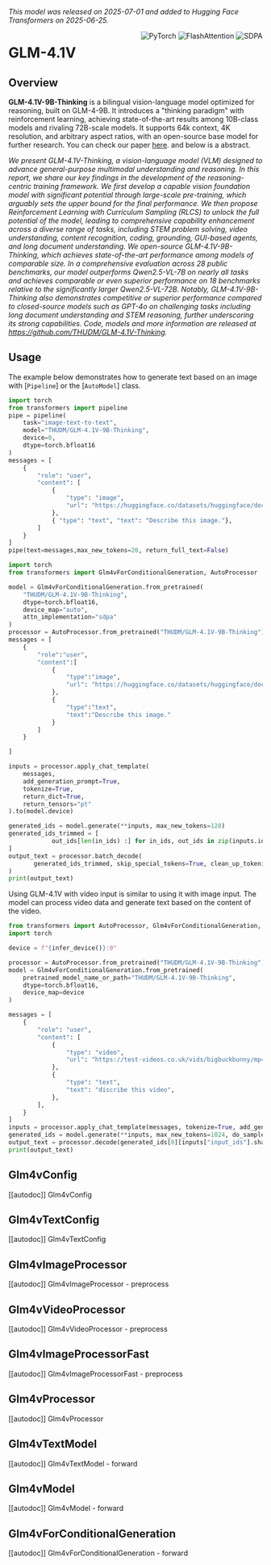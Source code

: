 <!--Copyright 2025 The ZhipuAI Inc. and The HuggingFace Inc. team. All rights reserved.

Licensed under the Apache License, Version 2.0 (the "License"); you may not use this file except in compliance with
the License. You may obtain a copy of the License at

http://www.apache.org/licenses/LICENSE-2.0

Unless required by applicable law or agreed to in writing, software distributed under the License is distributed on
an "AS IS" BASIS, WITHOUT WARRANTIES OR CONDITIONS OF ANY KIND, either express or implied. See the License for the
specific language governing permissions and limitations under the License.

⚠️ Note that this file is in Markdown but contain specific syntax for our doc-builder (similar to MDX) that may not be
rendered properly in your Markdown viewer.

-->
*This model was released on 2025-07-01 and added to Hugging Face Transformers on 2025-06-25.*

<div style="float: right;">
    <div class="flex flex-wrap space-x-1">
<img alt="PyTorch" src="https://img.shields.io/badge/PyTorch-DE3412?style=flat&logo=pytorch&logoColor=white">
<img alt="FlashAttention" src="https://img.shields.io/badge/%E2%9A%A1%EF%B8%8E%20FlashAttention-eae0c8?style=flat">
<img alt="SDPA" src="https://img.shields.io/badge/SDPA-DE3412?style=flat&logo=pytorch&logoColor=white">    </div>
</div>

# GLM-4.1V

## Overview

**GLM-4.1V-9B-Thinking** is a bilingual vision-language model optimized for reasoning, built on GLM-4-9B. It introduces
a "thinking paradigm" with reinforcement learning, achieving state-of-the-art results among 10B-class models and
rivaling 72B-scale models. It supports 64k context, 4K resolution, and arbitrary aspect ratios, with an open-source base
model for further research. You can check our paper [here](https://huggingface.co/papers/2507.01006). and below is a abstract.

*We present GLM-4.1V-Thinking, a vision-language model (VLM) designed to advance general-purpose multimodal understanding
and reasoning. In this report, we share our key findings in the development of the reasoning-centric training framework.
We first develop a capable vision foundation model with significant potential through large-scale pre-training, which
arguably sets the upper bound for the final performance. We then propose Reinforcement Learning with Curriculum
Sampling (RLCS) to unlock the full potential of the model, leading to comprehensive capability enhancement across a
diverse range of tasks, including STEM problem solving, video understanding, content recognition, coding, grounding,
GUI-based agents, and long document understanding. We open-source GLM-4.1V-9B-Thinking, which achieves state-of-the-art
performance among models of comparable size. In a comprehensive evaluation across 28 public benchmarks, our model
outperforms Qwen2.5-VL-7B on nearly all tasks and achieves comparable or even superior performance on 18 benchmarks
relative to the significantly larger Qwen2.5-VL-72B. Notably, GLM-4.1V-9B-Thinking also demonstrates competitive or
superior performance compared to closed-source models such as GPT-4o on challenging tasks including long document
understanding and STEM reasoning, further underscoring its strong capabilities. Code, models and more information
are released at https://github.com/THUDM/GLM-4.1V-Thinking.*

## Usage

The example below demonstrates how to generate text based on an image with [`Pipeline`] or the [`AutoModel`] class.

<hfoptions id="usage">
<hfoption id="Pipeline">

```py
import torch
from transformers import pipeline
pipe = pipeline(
    task="image-text-to-text",
    model="THUDM/GLM-4.1V-9B-Thinking",
    device=0,
    dtype=torch.bfloat16
)
messages = [
    {
        "role": "user",
        "content": [
            {
                "type": "image",
                "url": "https://huggingface.co/datasets/huggingface/documentation-images/resolve/main/pipeline-cat-chonk.jpeg",
            },
            { "type": "text", "text": "Describe this image."},
        ]
    }
]
pipe(text=messages,max_new_tokens=20, return_full_text=False)
```
</hfoption>
<hfoption id="AutoModel">

```py
import torch
from transformers import Glm4vForConditionalGeneration, AutoProcessor

model = Glm4vForConditionalGeneration.from_pretrained(
    "THUDM/GLM-4.1V-9B-Thinking",
    dtype=torch.bfloat16,
    device_map="auto",
    attn_implementation="sdpa"
)
processor = AutoProcessor.from_pretrained("THUDM/GLM-4.1V-9B-Thinking")
messages = [
    {
        "role":"user",
        "content":[
            {
                "type":"image",
                "url": "https://huggingface.co/datasets/huggingface/documentation-images/resolve/main/pipeline-cat-chonk.jpeg"
            },
            {
                "type":"text",
                "text":"Describe this image."
            }
        ]
    }

]

inputs = processor.apply_chat_template(
    messages,
    add_generation_prompt=True,
    tokenize=True,
    return_dict=True,
    return_tensors="pt"
).to(model.device)

generated_ids = model.generate(**inputs, max_new_tokens=128)
generated_ids_trimmed = [
            out_ids[len(in_ids) :] for in_ids, out_ids in zip(inputs.input_ids, generated_ids)
]
output_text = processor.batch_decode(
       generated_ids_trimmed, skip_special_tokens=True, clean_up_tokenization_spaces=False
)
print(output_text)
```
</hfoption>
</hfoptions>

Using GLM-4.1V with video input is similar to using it with image input.
The model can process video data and generate text based on the content of the video.

```python
from transformers import AutoProcessor, Glm4vForConditionalGeneration, infer_device
import torch

device = f"{infer_device()}:0"

processor = AutoProcessor.from_pretrained("THUDM/GLM-4.1V-9B-Thinking")
model = Glm4vForConditionalGeneration.from_pretrained(
    pretrained_model_name_or_path="THUDM/GLM-4.1V-9B-Thinking",
    dtype=torch.bfloat16,
    device_map=device
)

messages = [
    {
        "role": "user",
        "content": [
            {
                "type": "video",
                "url": "https://test-videos.co.uk/vids/bigbuckbunny/mp4/h264/720/Big_Buck_Bunny_720_10s_10MB.mp4",
            },
            {
                "type": "text",
                "text": "discribe this video",
            },
        ],
    }
]
inputs = processor.apply_chat_template(messages, tokenize=True, add_generation_prompt=True, return_dict=True, return_tensors="pt", padding=True).to(model.device)
generated_ids = model.generate(**inputs, max_new_tokens=1024, do_sample=True, temperature=1.0)
output_text = processor.decode(generated_ids[0][inputs["input_ids"].shape[1] :], skip_special_tokens=True)
print(output_text)
```

## Glm4vConfig

[[autodoc]] Glm4vConfig

## Glm4vTextConfig

[[autodoc]] Glm4vTextConfig

## Glm4vImageProcessor

[[autodoc]] Glm4vImageProcessor
    - preprocess

## Glm4vVideoProcessor

[[autodoc]] Glm4vVideoProcessor
    - preprocess

## Glm4vImageProcessorFast

[[autodoc]] Glm4vImageProcessorFast
    - preprocess

## Glm4vProcessor

[[autodoc]] Glm4vProcessor

## Glm4vTextModel

[[autodoc]] Glm4vTextModel
    - forward

## Glm4vModel

[[autodoc]] Glm4vModel
    - forward

## Glm4vForConditionalGeneration

[[autodoc]] Glm4vForConditionalGeneration
    - forward
